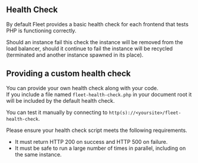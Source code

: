 Health Check
----

By default Fleet provides a basic health check for each frontend that
tests PHP is functioning correctly.

Should an instance fail this check the instance will be removed from
the load balancer, should it continue to fail the instance will be recycled
(terminated and another instance spawned in its place).

Providing a custom health check
----

You can provide your own health check along with your code.  
If you include a file named `fleet-health-check.php` in your document root it
will be included by the default health check.

You can test it manually by connecting to `http(s)://<yoursite>/fleet-health-check`.

Please ensure your health check script meets the following requirements.

 * It must return HTTP 200 on success and HTTP 500 on failure.
 * It must be safe to run a large number of times in parallel, including on the same instance.
